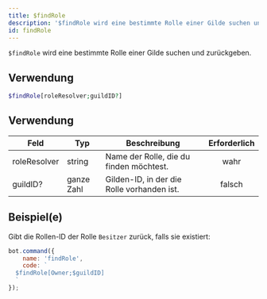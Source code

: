 ```yaml
---
title: $findRole
description: '$findRole wird eine bestimmte Rolle einer Gilde suchen und zurückgeben.'
id: findRole
---
```


`$findRole` wird eine bestimmte Rolle einer Gilde suchen und zurückgeben.

## Verwendung

```php
$findRole[roleResolver;guildID?]
```

## Verwendung

| Feld         | Typ        | Beschreibung                               | Erforderlich |
| ------------ | ---------- | ------------------------------------------ |:------------:|
| roleResolver | string     | Name der Rolle, die du finden möchtest.    |     wahr     |
| guildID?     | ganze Zahl | Gilden-ID, in der die Rolle vorhanden ist. |    falsch    |

## Beispiel(e)

Gibt die Rollen-ID der Rolle `Besitzer` zurück, falls sie existiert:

```javascript
bot.command({
    name: 'findRole',
    code: `
  $findRole[Owner;$guildID]
  `
});
```
